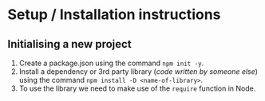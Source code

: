 # Setup / Installation instructions

## Initialising a new project 

1. Create a package.json using the command `npm init -y`.
2. Install a dependency or 3rd party library (_code written by someone else_) using the command `npm install -D <name-of-library>`.
3. To use the library we need to make use of the `require` function in Node.   

